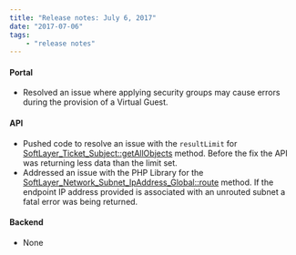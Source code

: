 ```yaml
---
title: "Release notes: July 6, 2017"
date: "2017-07-06"
tags:
    - "release notes"
---
```


#### Portal
+ Resolved an issue where applying security groups may cause errors during the provision of a Virtual Guest. 

#### API
+ Pushed code to resolve an issue with the `resultLimit` for [SoftLayer_Ticket_Subject::getAllObjects](http://sldn.softlayer.com/reference/services/SoftLayer_Ticket_Subject/getAllObjects) method. Before the fix the API was returning less data than the limit set. 
+ Addressed an issue with the PHP Library for the [SoftLayer_Network_Subnet_IpAddress_Global::route](http://sldn.softlayer.com/reference/services/SoftLayer_Network_Subnet_IpAddress_Global/route) method. If the endpoint IP address provided is associated with an unrouted subnet a fatal error was being returned.

#### Backend
+ None